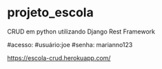 # projeto_escola

CRUD em python utilizando Django Rest Framework

#acesso:
#usuário:joe
#senha: marianno123

https://escola-crud.herokuapp.com/
